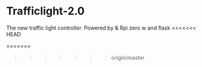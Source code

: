 # Trafficlight-2.0
The new traffic light controller. Powered by &amp; Rpi zero w and flask
<<<<<<< HEAD

=======
>>>>>>> origin/master
